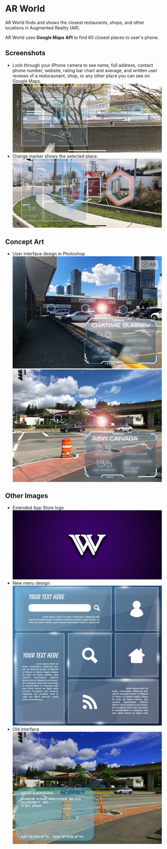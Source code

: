 # AR World 
AR World finds and shows the closest restaurants, shops, and other locations in Augmented Reality (AR).  
<!-- ![AR World Image](https://github.com/maxim-puchkov/AR-World/blob/master/Images/AR%20World.png) -->
AR World uses **Google Maps API** to find 60 closest places to user's phone.  

## Screenshots
*  Look through your iPhone camera to see name, full address, contact phone number, website, rating bar chart and average, and written user reviews of a resturaunant, shop, or any other place you can see on Google Maps.  
  ![Screenshot 1](https://github.com/maxim-puchkov/AR-World/blob/master/Images/screenshot-01.jpg)  
* Orange marker shows the selected place.
  ![Screenshot 2](https://github.com/maxim-puchkov/AR-World/blob/master/Images/screenshot-02.jpg)  

## Concept Art 
*  User interface design in Photoshop  
  ![Concept art 1](https://github.com/maxim-puchkov/AR-World/blob/master/Images/concept_art-01.jpg)  
  ![Concept art 2](https://github.com/maxim-puchkov/AR-World/blob/master/Images/concept_art-02.jpg)

## Other Images
*  Extended App Store logo
  ![Logo](https://github.com/maxim-puchkov/AR-World/blob/master/Images/Logo.jpg)
*  New menu design  
  ![UI](https://github.com/maxim-puchkov/AR-World/blob/master/Images/UI.jpg)  
*  Old interface
  ![UI old](https://github.com/maxim-puchkov/AR-World/blob/master/Images/UI-old.jpg)
